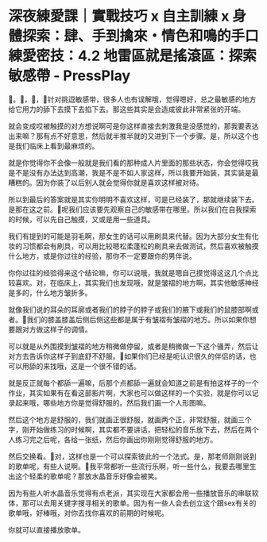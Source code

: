 # 深夜練愛課｜實戰技巧 x 自主訓練 x 身體探索：肆、手到擒來・情色和鳴的手口練愛密技：4.2 地雷區就是搖滾區：探索敏感帶 - PressPlay

🎼。🎼，🎼，🎼针对挑逗敏感带，很多人也有误解哦，觉得嗯好，总之最敏感的地方给它用力的舔下去摸下去掐下去。那这些其实是会造成彼此非常紧张的开端。

就会变成哎被触摸的对方想说啊可是你这样直接去刺激我是没感觉的，那我要表达出来嘛？那有点不好意思，然后就半推半就的又进到下一个步骤。是，所以这个也是我们临床上看到最麻烦的。

就是你觉得你不会像一般就是我们看的那种成人片里面的那些状态，你会觉得哎我是不是没有办法达到高潮，我是不是不如人家这样，所以我要开始装，其实装是最糟糕的。因为你装了以后别人就会觉得你就是喜欢这样被对待。

所以到最后的答案就是其实你明明不喜欢这样，可是已经装了，那就继续装下去。是那在这之前。🎼呢我们应该要先观察自己的敏感带在哪里。所以我们在自我探索的时候，可以先自己触摸，又或是用一些道具。

我们有提到的可能是羽毛啊，那女生的话可以用刷具来代替。因为大部分女生有化妆的习惯都会有刷具，可以用比较嗯松柔蓬松的刷具来去做测试，然后喜欢被触摸什么地方，或是你过往的经验，那你不一定要跟你的男伴说。

你你过往的经验得来这个结论嘛，你可以说哦，我就是嗯自己摸觉得这这几个点比较喜欢。对，在临床上，其实我们也发现哦，就是皱褶的地方啊，其实他敏感神经是多的，什么地方皱折多。

就像我们说的耳朵的耳廓或者我们的脖子的脖子或我们的腋下或我们的鼠膝部啊或者。🎼我们的膝盖膝盖后侧后侧这些都是属于有皱褶有皱褶的地方。所以如果你想要跟对方做这样子的调情。

可以就是从外围摸到皱褶的地方稍微做停留，或者是稍微做一下这个骚弄，然后让对方去告诉你这样子到底舒不舒服。🎼如果你们已经是呃认识很久的伴侣的话，也可以用舔的来找哦，这是一个很不错的话。

就是反正就每个都舔一遍嘛，后那个点都舔一遍就会知道之前是有拍这样子的一个作业，其实如果有在看这部影片啊，大家也可以做这样的一个实验，就是你可以记录起来哦，哪些地方你是觉得舒服的。然后我们画一个人形图嘛。

然后这个地方是舒服的，我们就画正很舒服，就画两个正，非常舒服，就画三个字，刚开始做练习的时候啊，其实都不要讲话，把轻松的音乐放下去，然后在两个人练习完之后呢，各给一张纸，然后你画出你刚刚觉得舒服的地方。

然后交换看。🎼对，这样也是一个可以探索彼此的一个法式。是，那老师刚刚说到的歌单呢，有些人说啊。🎼我平常都听一些流行乐啊，听一些什么，我要去哪里生出这个轻柔的歌单呢？那放水晶音乐好像会被笑。

因为有些人听水晶音乐觉得有点老派，其实现在大家都会用一些播放音乐的串联软体，那可以去用关键字搜寻相关的歌单。因为有一些人会去创立这个跟sex有关的歌单哦，好棒哦，对你去找你喜欢的前期的时候呢。

你就可以直接播放歌单。
